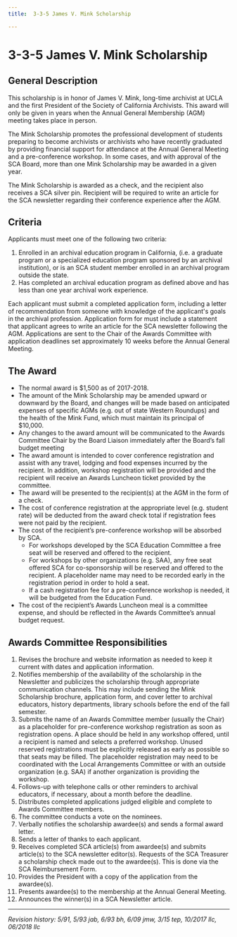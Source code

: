 ```yaml
---
title:  3-3-5 James V. Mink Scholarship

---
```


# 3-3-5 James V. Mink Scholarship

## General Description

This scholarship is in honor of James V. Mink, long-time archivist at UCLA and the first President of the Society of California Archivists. This award will only be given in years when the Annual General Membership (AGM) meeting takes place in person.

The Mink Scholarship promotes the professional development of students preparing to become archivists or archivists who have recently graduated by providing financial support for attendance at the Annual General Meeting and a pre-conference workshop. In some cases, and with approval of the SCA Board, more than one Mink Scholarship may be awarded in a given year.

The Mink Scholarship is awarded as a check, and the recipient also receives a SCA silver pin. Recipient will be required to write an article for the SCA newsletter regarding their conference experience after the AGM.

## Criteria

Applicants must meet one of the following two criteria:

1. Enrolled in an archival education program in California, (i.e. a graduate program or a specialized education program sponsored by an archival institution), or is an SCA student member enrolled in an archival program outside the state.
2. Has completed an archival education program as defined above and has less than one year archival work experience.

Each applicant must submit a completed application form, including a letter of recommendation from someone with knowledge of the applicant's goals in the archival profession. Application form for must include a statement that applicant agrees to write an article for the SCA newsletter following the AGM. Applications are sent to the Chair of the Awards Committee with application deadlines set approximately 10 weeks before the Annual General Meeting.

## The Award
- The normal award is $1,500 as of 2017-2018.
- The amount of the Mink Scholarship may be amended upward or downward by the Board, and changes will be made based on anticipated expenses of specific AGMs (e.g. out of state Western Roundups) and the health of the Mink Fund, which must maintain its principal of $10,000.
- Any changes to the award amount will be communicated to the Awards Committee Chair by the Board Liaison immediately after the Board’s fall budget meeting
- The award amount is intended to cover conference registration and assist with any travel, lodging and food expenses incurred by the recipient. In addition, workshop registration will be provided and the recipient will receive an Awards Luncheon ticket provided by the committee.
- The award will be presented to the recipient(s) at the AGM in the form of a check.
- The cost of conference registration at the appropriate level (e.g. student rate) will be deducted from the award check total if registration fees were not paid by the recipient.
- The cost of the recipient’s pre-conference workshop will be absorbed by SCA.
  - For workshops developed by the SCA Education Committee a free seat will be reserved and offered to the recipient.
  - For workshops by other organizations (e.g. SAA), any free seat offered SCA for co-sponsorship will be reserved and offered to the recipient. A placeholder name may need to be recorded early in the registration period in order to hold a seat.
  - If a cash registration fee for a pre-conference workshop is needed, it will be budgeted from the Education Fund.
- The cost of the recipient’s Awards Luncheon meal is a committee expense, and should be reflected in the Awards Committee’s annual budget request.

## Awards Committee Responsibilities
1. Revises the brochure and website information as needed to keep it current with dates and application information.
2. Notifies membership of the availability of the scholarship in the Newsletter and publicizes the scholarship through appropriate communication channels. This may include sending the Mink Scholarship brochure, application form, and cover letter to archival educators, history departments, library schools before the end of the fall semester.
3. Submits the name of an Awards Committee member (usually the Chair) as a placeholder for pre-conference workshop registration as soon as registration opens. A place should be held in any workshop offered, until a recipient is named and selects a preferred workshop. Unused reserved registrations must be explicitly released as early as possible so that seats may be filled. The placeholder registration may need to be coordinated with the Local Arrangements Committee or with an outside organization (e.g. SAA) if another organization is providing the workshop.
4. Follows-up with telephone calls or other reminders to archival educators, if necessary, about a month before the deadline.
5. Distributes completed applications judged eligible and complete to Awards Committee members.
6. The committee conducts a vote on the nominees.
7. Verbally notifies the scholarship awardee(s) and sends a formal award letter.
8. Sends a letter of thanks to each applicant.
9. Receives completed SCA article(s) from awardee(s) and submits article(s) to the SCA newsletter editor(s). Requests of the SCA Treasurer a scholarship check made out to the awardee(s). This is done via the SCA Reimbursement Form.
10. Provides the President with a copy of the application from the awardee(s).
11. Presents awardee(s) to the membership at the Annual General Meeting.
12. Announces the winner(s) in a SCA Newsletter article.

***

_Revision history: 5/91, 5/93 jab, 6/93 bh, 6/09 jmw, 3/15 tep, 10/2017 llc, 06/2018 llc_
